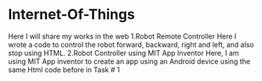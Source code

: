 # Internet-Of-Things
Here I will share my works in the web
1.Robot Remote Controller 
Here I wrote a code to control the robot forward, backward, right and left, and also stop using HTML.
2.Robot Controller using MIT App Inventor
Here, I am using MIT App inventor to create an app using an Android device using the same Html code before in Task # 1

